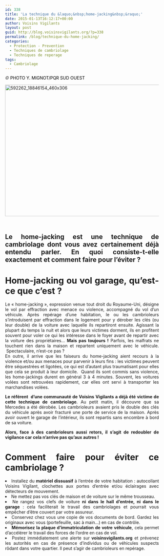 ```yaml
---
id: 338
title: 'La technique du &laquo;&nbsp;home-jacking&nbsp;&raquo;'
date: 2015-01-13T16:12:17+00:00
author: Voisins Vigilants
layout: post
guid: http://blog.voisinsvigilants.org/?p=338
permalink: /blog/technique-du-home-jacking/
categories:
  - Protection - Prevention
  - Techniques de cambriolage
  - Techniques de reperage
tags:
  - Cambriolage
---
```

<em style="font-style: italic; color: #555555;">© </em><span style="color: #000000;">PHOTO Y. MIGNOT/PQR SUD OUEST</span>

[<img class="wp-image-342 aligncenter" src="./../../images/2015/01/592262_18846154_460x306.jpg" alt="592262_18846154_460x306" width="648" height="431" />](./../../images/2015/01/592262_18846154_460x306.jpg)

<h2 style="text-align: justify;">
  <a href="./../../images/2015/01/592262_18846154_460x306.jpg"><br /> </a><strong>Le home-jacking est une technique de cambriolage dont vous avez certainement déjà entendu parler. En quoi consiste-t-elle exactement et comment faire pour l&rsquo;éviter ?</strong>
</h2>

<h1 style="text-align: justify;">
  <strong>Home-jacking ou vol garage, qu&rsquo;est-ce que c&rsquo;est ?</strong>
</h1>

<p style="text-align: justify;">
  Le &laquo;&nbsp;home-jacking&nbsp;&raquo;, expression venue tout droit du Royaume-Uni, désigne le vol par effraction avec menace ou violence, accompagné du vol d&rsquo;un véhicule. Après repérage d&rsquo;une habitation, le ou les cambrioleurs s&rsquo;introduisent par effraction dans le logement pour y dérober les clés (ou leur double) de la voiture avec laquelle ils repartiront ensuite. Agissant la plupart du temps la nuit et alors que leurs victimes dorment, ils en profitent souvent pour voler ce qui les intéresse dans le foyer avant de repartir avec la voiture des propriétaires&#8230; <strong>Mais pas toujours !</strong> Parfois, les malfrats ne touchent rien dans la maison et repartent uniquement avec le véhicule.  Spectaculaire, n&rsquo;est-ce pas ?<br /> En outre, il arrive que les faiseurs du home-jacking aient recours à la violence et/ou aux menaces pour parvenir à leurs fins : les victimes peuvent être séquestrées et ligotées, ce qui est d&rsquo;autant plus traumatisant pour elles que cela se produit à leur domicile.  Quand ils sont commis sans violence, les home-jackings durent en général 3 à 4 minutes. Souvent, les voitures volées sont retrouvées rapidement, car elles ont servi à transporter les marchandises volées.
</p>

<p style="text-align: justify;">
  <strong>Le référent  d&rsquo;une communauté de Voisins Vigilants a déjà été victime de cette technique de cambriolage</strong>. Au petit matin, il découvre que sa Mercedes a été dérobée. Les cambrioleurs avaient pris le double des clés du véhicule après avoir fracturé une porte de service de la maison. Après avoir ouvert le garage de l&rsquo;intérieur, ils sont repartis sans encombre à bord de sa voiture.
</p>

<p style="text-align: justify;">
  <strong>Alors, face à des cambrioleurs aussi retors, il s&rsquo;agit de redoubler de vigilance car cela n&rsquo;arrive pas qu&rsquo;aux autres ! </strong>
</p>

<h1 style="text-align: justify;">
  <strong>Comment faire pour éviter ce cambriolage ? </strong>
</h1>

<li style="text-align: justify;">
  Installez du <strong>matériel dissuasif</strong> à l&rsquo;entrée de votre habitation : autocollant Voisins Vigilant, clochettes aux portes d&rsquo;entrée et/ou éclairages avec détecteurs de mouvement.
</li>
<li style="font-weight: inherit; font-style: inherit; text-align: justify;">
  Ne mettez pas vos clés de maison et de voiture sur le même trousseau.
</li>
<li style="font-weight: inherit; font-style: inherit; text-align: justify;">
  Ne rangez vos clefs de voiture <strong>ni dans le hall d&rsquo;entrée, ni dans le garage</strong> : cela faciliterait le travail des cambriolages et pourrait vous empêcher d&rsquo;être couvert par votre assureur.
</li>
<li style="font-weight: inherit; font-style: inherit; text-align: justify;">
  Conservez chez vous une copie de vos documents de bord. Gardez les originaux avec vous (portefeuille, sac à main&#8230;) en cas de contrôle.
</li>
<li style="font-weight: inherit; font-style: inherit; text-align: justify;">
  <strong>Mémorisez la plaque d&rsquo;immatriculation de votre véhicule</strong>, cela permet d&rsquo;accélérer le travail des forces de l&rsquo;ordre en cas de vol.
</li>
<li style="font-weight: inherit; font-style: inherit; text-align: justify;">
  Postez immédiatement une alerte sur<strong> voisinsvigilants.org</strong> et prévenez les autorités en cas de présence d’individus ou de véhicules suspects rôdant dans votre quartier. Il peut s’agir de cambrioleurs en repérage.
</li>
